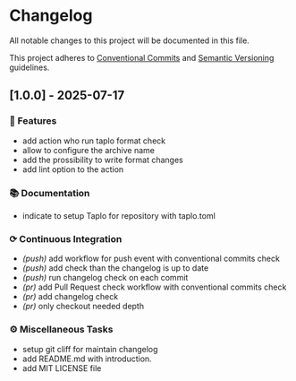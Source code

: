 # Changelog

All notable changes to this project will be documented in this file.

This project adheres to [Conventional Commits](https://www.conventionalcommits.org/) and [Semantic Versioning](https://semver.org/spec/v2.0.0.html)  guidelines.

## [1.0.0] - 2025-07-17

### 🚀 Features

- add action who run taplo format check
- allow to configure the archive name
- add the prossibility to write format changes
- add lint option to the action

### 📚 Documentation

- indicate to setup Taplo for repository with taplo.toml

### ⟳ Continuous Integration

- *(push)* add workflow for push event with conventional commits check
- *(push)* add check than the changelog is up to date
- *(push)* run changelog check on each commit
- *(pr)* add Pull Request check workflow with conventional commits check
- *(pr)* add changelog check
- *(pr)* only checkout needed depth

### ⚙️ Miscellaneous Tasks

- setup git cliff for maintain changelog
- add README.md with introduction.
- add MIT LICENSE file

<!-- generated by git-cliff -->
